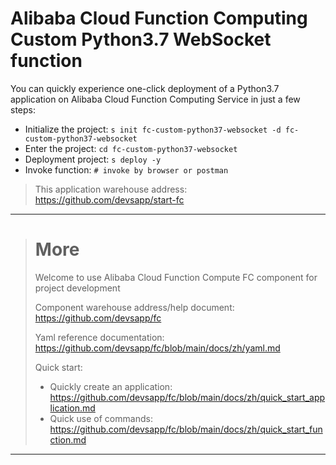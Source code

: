 # Alibaba Cloud Function Computing Custom Python3.7 WebSocket function

You can quickly experience one-click deployment of a Python3.7 application on Alibaba Cloud Function Computing Service in just a few steps:

- Initialize the project: `s init fc-custom-python37-websocket -d fc-custom-python37-websocket`
- Enter the project: `cd fc-custom-python37-websocket`
- Deployment project: `s deploy -y`
- Invoke function: `# invoke by browser or postman`

> This application warehouse address: https://github.com/devsapp/start-fc

------------------------------------
> # More
> Welcome to use Alibaba Cloud Function Compute FC component for project development
>
> Component warehouse address/help document: https://github.com/devsapp/fc
>
> Yaml reference documentation: https://github.com/devsapp/fc/blob/main/docs/zh/yaml.md
>
> Quick start:
>   - Quickly create an application: https://github.com/devsapp/fc/blob/main/docs/zh/quick_start_application.md
>   - Quick use of commands: https://github.com/devsapp/fc/blob/main/docs/zh/quick_start_function.md
------------------------------------